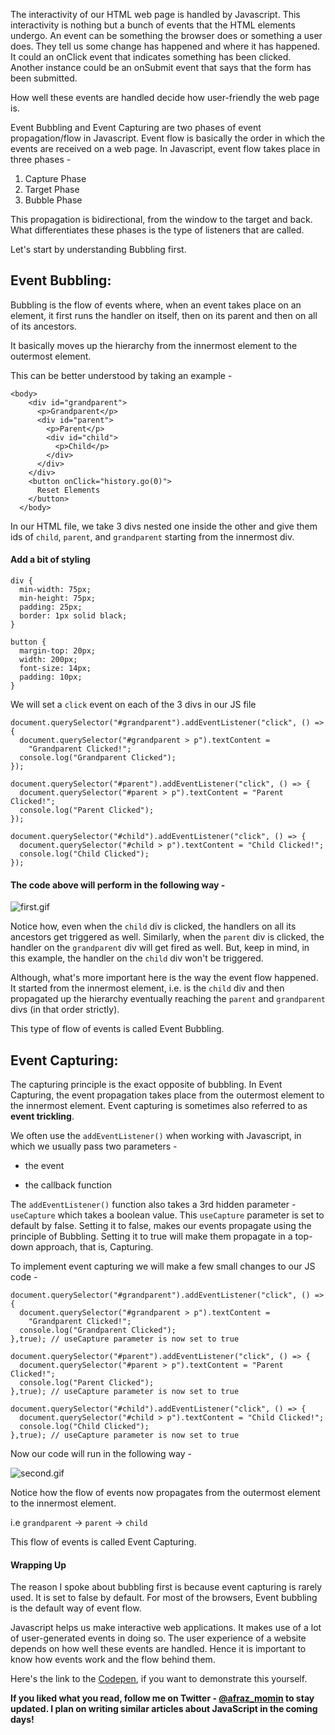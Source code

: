 The interactivity of our HTML web page is handled by Javascript. This interactivity is nothing but a bunch of events that the HTML elements undergo. An event can be something the browser does or something a user does. They tell us some change has happened and where it has happened. It could an onClick event that indicates something has been clicked. Another instance could be an onSubmit event that says that the form has been submitted.

How well these events are handled decide how user-friendly the web page is. 

Event Bubbling and Event Capturing are two phases of event propagation/flow in Javascript. Event flow is basically the order in which the events are received on a web page. In Javascript, event flow takes place in three phases - 

1. Capture Phase
2. Target Phase
3. Bubble Phase

This propagation is bidirectional, from the window to the target and back. What differentiates these phases is the type of listeners that are called. 

Let's start by understanding Bubbling first.

## Event Bubbling:

Bubbling is the flow of events where, when an event takes place on an element, it first runs the handler on itself, then on its parent and then on all of its ancestors.

It basically moves up the hierarchy from the innermost element to the outermost element. 

This can be better understood by taking an example -

```
<body>
    <div id="grandparent">
      <p>Grandparent</p>
      <div id="parent">
        <p>Parent</p>
        <div id="child">
          <p>Child</p>
        </div>
      </div>
    </div>
    <button onClick="history.go(0)">
      Reset Elements
    </button>
  </body>

``` 

In our HTML file, we take 3 divs nested one inside the other and give them ids of `child`, `parent`, and `grandparent` starting from the innermost div. 

#### Add a bit of styling

```
div {
  min-width: 75px;
  min-height: 75px;
  padding: 25px;
  border: 1px solid black;
}

button {
  margin-top: 20px;
  width: 200px;
  font-size: 14px;
  padding: 10px;
}
``` 
We will set a `click` event on each of the 3 divs in our JS file
```
document.querySelector("#grandparent").addEventListener("click", () => {
  document.querySelector("#grandparent > p").textContent =
    "Grandparent Clicked!";
  console.log("Grandparent Clicked");
});

document.querySelector("#parent").addEventListener("click", () => {
  document.querySelector("#parent > p").textContent = "Parent Clicked!";
  console.log("Parent Clicked");
});

document.querySelector("#child").addEventListener("click", () => {
  document.querySelector("#child > p").textContent = "Child Clicked!";
  console.log("Child Clicked");
});

``` 
#### The code above will perform in the following way - 

![first.gif](https://cdn.hashnode.com/res/hashnode/image/upload/v1593269603296/jIPWMOyme.gif)


Notice how, even when the `child` div is clicked, the handlers on all its ancestors get triggered as well. Similarly, when the `parent` div is clicked, the handler on the `grandparent` div will get fired as well. But, keep in mind, in this example, the handler on the `child` div won't be triggered. 

Although, what's more important here is the way the event flow happened. It started from the innermost element, i.e. is the `child` div and then propagated up the hierarchy eventually reaching the `parent` and `grandparent` divs (in that order strictly).

This type of flow of events is called Event Bubbling.

## Event Capturing:

The capturing principle is the exact opposite of bubbling.
In Event Capturing, the event propagation takes place from the outermost element to the innermost element. Event capturing is sometimes also referred to as **event trickling**.

We often use the `addEventListener()` when working with Javascript, in which we usually pass two parameters - 

- the event

- the callback function

The `addEventListener()` function also takes a 3rd hidden parameter - `useCapture` which takes a boolean value. This `useCapture` parameter is set to default by false. Setting it to false, makes our events propagate using the principle of Bubbling. Setting it to true will make them propagate in a top-down approach, that is, Capturing.

To implement event capturing we will make a few small changes to our JS code - 

```
document.querySelector("#grandparent").addEventListener("click", () => {
  document.querySelector("#grandparent > p").textContent =
    "Grandparent Clicked!";
  console.log("Grandparent Clicked");
},true); // useCapture parameter is now set to true

document.querySelector("#parent").addEventListener("click", () => {
  document.querySelector("#parent > p").textContent = "Parent Clicked!";
  console.log("Parent Clicked");
},true); // useCapture parameter is now set to true

document.querySelector("#child").addEventListener("click", () => {
  document.querySelector("#child > p").textContent = "Child Clicked!";
  console.log("Child Clicked");
},true); // useCapture parameter is now set to true

``` 
Now our code will run in the following way  -

![second.gif](https://cdn.hashnode.com/res/hashnode/image/upload/v1593269619661/0n9fcRgPd.gif)

Notice how the flow of events now propagates from the outermost element to the innermost element.

i.e `grandparent` -> `parent` -> `child`

This flow of events is called Event Capturing.

#### Wrapping Up

The reason I spoke about bubbling first is because event capturing is rarely used. It is set to false by default. For most of the browsers, Event bubbling is the default way of event flow.

Javascript helps us make interactive web applications. It makes use of a lot of user-generated events in doing so. The user experience of a website depends on how well these events are handled. Hence it is important to know how events work and the flow behind them. 

Here's the link to the  [Codepen](https://codepen.io/afrazchelsea/pen/abdpqgy?editors=1000), if you want to demonstrate this yourself.

**If you liked what you read, follow me on Twitter - [@afraz_momin](https://twitter.com/afraz_momin) to stay updated.
I plan on writing similar articles about JavaScript in the coming days!**